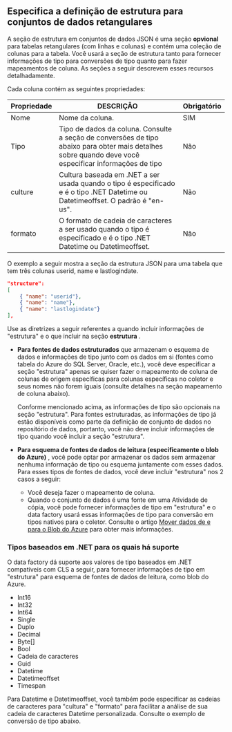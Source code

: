 ## <a name="specifying-structure-definition-for-rectangular-datasets"></a>Especifica a definição de estrutura para conjuntos de dados retangulares
A seção de estrutura em conjuntos de dados JSON é uma seção **opvional** para tabelas retangulares (com linhas e colunas) e contém uma coleção de colunas para a tabela. Você usará a seção de estrutura tanto para fornecer informações de tipo para conversões de tipo quanto para fazer mapeamentos de coluna. As seções a seguir descrevem esses recursos detalhadamente. 

Cada coluna contém as seguintes propriedades:

| Propriedade | DESCRIÇÃO | Obrigatório |
| --- | --- | --- |
| Nome |Nome da coluna. |SIM |
| Tipo |Tipo de dados da coluna. Consulte a seção de conversões de tipo abaixo para obter mais detalhes sobre quando deve você especificar informações de tipo |Não  |
| culture |Cultura baseada em .NET a ser usada quando o tipo é especificado e é o tipo .NET Datetime ou Datetimeoffset. O padrão é "en-us". |Não  |
| formato |O formato de cadeia de caracteres a ser usado quando o tipo é especificado e é o tipo .NET Datetime ou Datetimeoffset. |Não  |

O exemplo a seguir mostra a seção da estrutura JSON para uma tabela que tem três colunas userid, name e lastlogindate.

```json
"structure": 
[
    { "name": "userid"},
    { "name": "name"},
    { "name": "lastlogindate"}
],
```

Use as diretrizes a seguir referentes a quando incluir informações de "estrutura" e o que incluir na seção **estrutura** .

* **Para fontes de dados estruturados** que armazenam o esquema de dados e informações de tipo junto com os dados em si (fontes como tabela do Azure do SQL Server, Oracle, etc.), você deve especificar a seção "estrutura" apenas se quiser fazer o mapeamento de coluna de colunas de origem específicas para colunas específicas no coletor e seus nomes não forem iguais (consulte detalhes na seção mapeamento de coluna abaixo). 
  
    Conforme mencionado acima, as informações de tipo são opcionais na seção "estrutura". Para fontes estruturadas, as informações de tipo já estão disponíveis como parte da definição de conjunto de dados no repositório de dados, portanto, você não deve incluir informações de tipo quando você incluir a seção "estrutura".
* **Para esquema de fontes de dados de leitura (especificamente o blob do Azure)** , você pode optar por armazenar os dados sem armazenar nenhuma informação de tipo ou esquema juntamente com esses dados. Para esses tipos de fontes de dados, você deve incluir "estrutura" nos 2 casos a seguir:
  * Você deseja fazer o mapeamento de coluna.
  * Quando o conjunto de dados é uma fonte em uma Atividade de cópia, você pode fornecer informações de tipo em "estrutura" e o data factory usará essas informações de tipo para conversão em tipos nativos para o coletor. Consulte o artigo [Mover dados de e para o Blob do Azure](../articles/data-factory/v1/data-factory-azure-blob-connector.md) para obter mais informações.

### <a name="supported-net-based-types"></a>Tipos baseados em .NET para os quais há suporte
O data factory dá suporte aos valores de tipo baseados em .NET compatíveis com CLS a seguir, para fornecer informações de tipo em "estrutura" para esquema de fontes de dados de leitura, como blob do Azure.

* Int16
* Int32 
* Int64
* Single
* Duplo
* Decimal
* Byte[]
* Bool
* Cadeia de caracteres 
* Guid
* Datetime
* Datetimeoffset
* Timespan 

Para Datetime e Datetimeoffset, você também pode especificar as cadeias de caracteres para "cultura" e "formato" para facilitar a análise de sua cadeia de caracteres Datetime personalizada. Consulte o exemplo de conversão de tipo abaixo.

